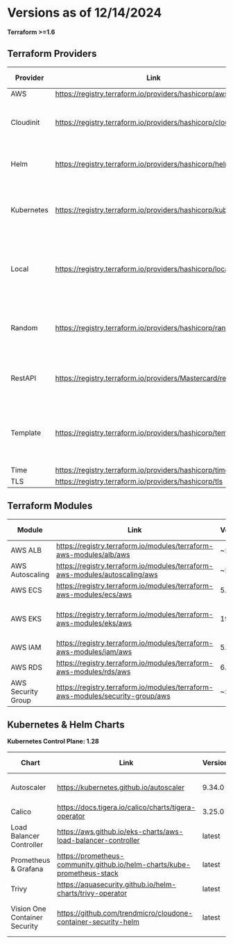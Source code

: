 # Versions as of 12/14/2024

**Terraform >=1.6**

## Terraform Providers

Provider | Link | Version | Used in
-------- | ---- | ------- | -------
AWS | https://registry.terraform.io/providers/hashicorp/aws | 5.30.0 | all
Cloudinit | https://registry.terraform.io/providers/hashicorp/cloudinit | 2.3.3 | ec2, eks-ec2, eks-fg
Helm | https://registry.terraform.io/providers/hashicorp/helm | 2.12.1 | eks-ec2, eks-fg
Kubernetes | https://registry.terraform.io/providers/hashicorp/kubernetes | 2.24.0 | nw, eks-ec2, eks-fg, ecs
Local | https://registry.terraform.io/providers/hashicorp/local | 2.4.1 | nw, eks-ec2, eks-fg, kind, dsm
Random | https://registry.terraform.io/providers/hashicorp/random | 3.6.0 | nw, ec2, eks-ec2, eks-fg
RestAPI | https://registry.terraform.io/providers/Mastercard/restapi | 1.18.2 | eks-ec2, eks-fg, dsw
Template | https://registry.terraform.io/providers/hashicorp/template | 2.2.0 | ec2, eks-ec2, eks-fg, dsm, dsw
Time | https://registry.terraform.io/providers/hashicorp/time | 0.10.0 | dsw
TLS | https://registry.terraform.io/providers/hashicorp/tls | 4.0.5 | all

## Terraform Modules

Module | Link | Version | Latest | Used in
------ | ---- | ------- | ------ | -------
AWS ALB | https://registry.terraform.io/modules/terraform-aws-modules/alb/aws | ~> 8.0 | 9.2.0 | ecs
AWS Autoscaling | https://registry.terraform.io/modules/terraform-aws-modules/autoscaling/aws | ~> 7.3 | 7.3.1 | ecs
AWS ECS | https://registry.terraform.io/modules/terraform-aws-modules/ecs/aws | 5.7.3 | 5.7.3 | ecs
AWS EKS | https://registry.terraform.io/modules/terraform-aws-modules/eks/aws | 19.21.0 | 19.21.0 | eks-ec2, eks-fg
AWS IAM | https://registry.terraform.io/modules/terraform-aws-modules/iam/aws | 5.32.1 | 5.32.1 | eks-ec2
AWS RDS | https://registry.terraform.io/modules/terraform-aws-modules/rds/aws | 6.3.0 | 6.3.0 | ec2, dsm
AWS Security Group | https://registry.terraform.io/modules/terraform-aws-modules/security-group/aws | ~> 4.0 | 5.1.0 | ecs

## Kubernetes & Helm Charts

**Kubernetes Control Plane: 1.28**

Chart | Link | Version | Used in
----- | ---- | ------- | -------
Autoscaler | https://kubernetes.github.io/autoscaler | 9.34.0 | eks-ec2, ecs
Calico | https://docs.tigera.io/calico/charts/tigera-operator | 3.25.0 | eks-ec2
Load Balancer Controller | https://aws.github.io/eks-charts/aws-load-balancer-controller | latest | eks-ec2
Prometheus & Grafana | https://prometheus-community.github.io/helm-charts/kube-prometheus-stack | latest | eks-ec2
Trivy | https://aquasecurity.github.io/helm-charts/trivy-operator | latest | eks-ec2
Vision One Container Security | https://github.com/trendmicro/cloudone-container-security-helm | latest | eks-ec2, eks-fg

